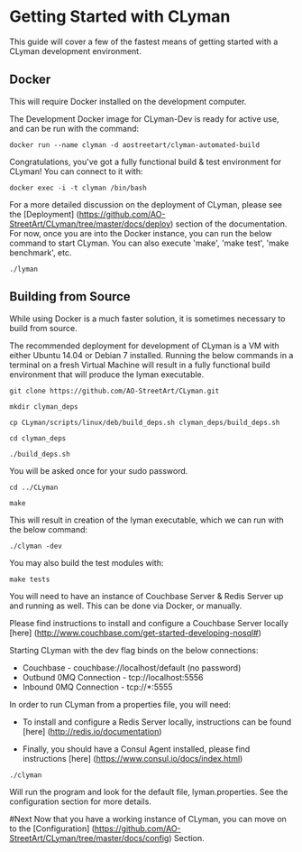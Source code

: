 # Getting Started with CLyman

This guide will cover a few of the fastest means of getting started with a CLyman development environment.

## Docker

This will require Docker installed on the development computer.

The Development Docker image for CLyman-Dev is ready for active use, and can be run with the command:

`docker run --name clyman -d aostreetart/clyman-automated-build`

Congratulations, you've got a fully functional build & test environment for CLyman!  You can connect to it with:

`docker exec -i -t clyman /bin/bash`

For a more detailed discussion on the deployment of CLyman, please see the [Deployment] (https://github.com/AO-StreetArt/CLyman/tree/master/docs/deploy) section of the documentation.  For now, once you are into the Docker instance, you can run the below command to start CLyman.  You can also execute 'make', 'make test', 'make benchmark', etc.

`./lyman`

## Building from Source

While using Docker is a much faster solution, it is sometimes necessary to build from source.

The recommended deployment for development of CLyman is a VM with either Ubuntu 14.04 or Debian 7 installed.  Running the below commands in a terminal on a fresh Virtual Machine will result in a fully functional build environment that will produce the lyman executable.

`git clone https://github.com/AO-StreetArt/CLyman.git`

`mkdir clyman_deps`

`cp CLyman/scripts/linux/deb/build_deps.sh clyman_deps/build_deps.sh`

`cd clyman_deps`

`./build_deps.sh`

You will be asked once for your sudo password.

`cd ../CLyman`

`make`

This will result in creation of the lyman executable, which we can run with the below command:

`./clyman -dev`

You may also build the test modules with:

`make tests`

You will need to have an instance of Couchbase Server & Redis Server up and running as well.  This can be done via Docker, or manually.

Please find instructions to install and configure a Couchbase Server locally [here] (http://www.couchbase.com/get-started-developing-nosql#)

Starting CLyman with the dev flag binds on the below connections:
* Couchbase - couchbase://localhost/default (no password)
* Outbund 0MQ Connection - tcp://localhost:5556
* Inbound 0MQ Connection - tcp://*:5555

In order to run CLyman from a properties file, you will need:

* To install and configure a Redis Server locally, instructions can be found [here] (http://redis.io/documentation)

* Finally, you should have a Consul Agent installed, please find instructions [here] (https://www.consul.io/docs/index.html)

`./clyman`

Will run the program and look for the default file, lyman.properties.  See the configuration section for more details.


#Next
Now that you have a working instance of CLyman, you can move on to the [Configuration] (https://github.com/AO-StreetArt/CLyman/tree/master/docs/config) Section.
